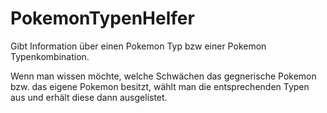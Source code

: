 # PokemonTypenHelfer

Gibt Information über einen Pokemon Typ bzw einer Pokemon Typenkombination.

Wenn man wissen möchte, welche Schwächen das gegnerische Pokemon bzw. das eigene Pokemon besitzt, wählt man die entsprechenden Typen aus und erhält diese dann ausgelistet.
